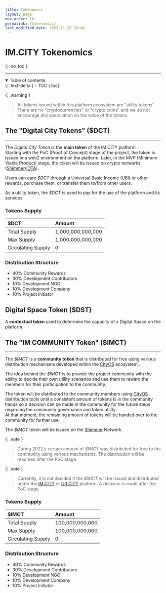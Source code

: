 ```yaml
---
title: Tokenomics
layout: page
nav_order: 10
permalink: /tokenomics/
last_modified_date: 2022-11-26 10:40
---
```


# IM.CITY Tokenomics
{: .no_toc }

----------------

<details open markdown="block">
  <summary>
    Table of contents
  </summary>
  {: .text-delta }
- TOC
{:toc}
</details>


{: .warning }
>All tokens issued within this platform ecosystem are "utility tokens".
>There are no "cryptocurrencies" or "crypto coins" and we do not encourage any speculation on the value of the tokens.


## The "Digital City Tokens" ($DCT)

----------------

The _Digital City Token_ is the **main token** of the IM.CITY platform.   
Starting with the PoC (Proof of Concept) stage of the project, the token is issued in a web2 environment on the platform.
Later, in the MVP (Minimum Viable Product) stage, the token will be issued on crypto networks ([Shimmer]/[IOTA]).

Users can earn _$DCT_ through a Universal Basic Income (UBI) or other rewards, purchase them, or transfer them to/from other users.

As a utility token, the _$DCT_ is used to pay for the use of the platform and its services.



### Tokens Supply


| $DCT               | Amount            |
|:-------------------|:------------------|
| Total Supply       | 1,000,000,000,000 |
| Max Supply         | 1,000,000,000,000 |
| Circulating Supply | 0                 |


 
### Distribution Structure


- 40% Community Rewards
- 30% Development Contributors
- 10% Development NGO
- 10% Development Company
- 10% Project Initiator



## Digital Space Token ($DST)

A **contextual token** used to determine the capacity of a Digital Space on the platform.

      
## The "IM COMMUNITY Token" ($IMCT)

----------------

The _$IMCT_ is a **community token** that is distributed for free using various distribution mechanisms developed within the [CityOS] ecosystem..

The idea behind the _$IMCT_ is to provide the project community with the ability to decide their own utility scenarios and use them to reward the members for their participation to the community.

The token will be distributed to the community members using [CityOS] distribution tools until a consistent amount of tokens is in the community hands so a decision can be made in the community for the future steps regarding the community governance and token utility.   
At that moment, the remaining amount of tokens will be handed over to the community for further use.

The _$IMCT_ token will be issued on the [Shimmer] Network.



{: .note }
>During 2022 a certain amount of _$IMCT_ was distributed for free to the community using various mechanisms.
> The distribution will be resumed after the PoC stage.

{: .note }
>Currently, it is not decided if the _$IMCT_ will be issued and distributed under the [IM.CITY] or [UR.CITY] platform.
>A decision is made after the PoC stage.


### Tokens Supply


| $IMCT              | Amount          |
|:-------------------|:----------------|
| Total Supply       | 100,000,000,000 |
| Max Supply         | 100,000,000,000 |
| Circulating Supply | 0               |



### Distribution Structure


- 40% Community Rewards
- 30% Development Contributors
- 10% Development NGO
- 10% Development Company
- 10% Project Initiator



[CityOS]: https://CityOS.dev "CityOS"
[Shimmer]: https://shimmer.network/ "Shimmer Network"
[IOTA]: https://www.iota.org/ "IOTA Network"
[IM.CITY]: https://im.city "IM.CITY"
[UR.CITY]: https://ur.city "UR.CITY"